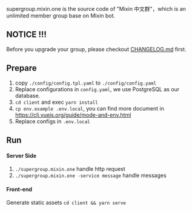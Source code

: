supergroup.mixin.one is the source code of "Mixin 中文群"，which is an unlimited member group base on Mixin bot.

## NOTICE !!!

Before you upgrade your group, please checkout [CHANGELOG.md](https://github.com/hawken-im/supergroup.mixin.one/blob/master/CHANGELOG.md) first. 

## Prepare

1. copy `./config/config.tpl.yaml` to `./config/config.yaml`
2. Replace configurations in `config.yaml`, we use PostgreSQL as our database.
3. `cd client` and exec `yarn install`
4. `cp env.example .env.local`, you can find more document in https://cli.vuejs.org/guide/mode-and-env.html
5. Replace configs in `.env.local`

## Run

#### Server Side

1. `./supergroup.mixin.one` handle http request
2. `./supergroup.mixin.one -service message` handle messages

#### Front-end

Generate static assets `cd client && yarn serve`

